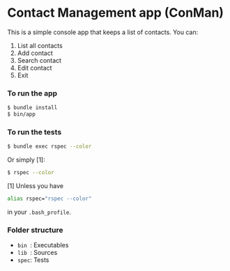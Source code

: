 # Contact Management app (ConMan)

This is a simple console app that keeps a list of contacts. You can:

1. List all contacts
1. Add contact
1. Search contact
1. Edit contact
1. Exit

### To run the app

```bash
$ bundle install
$ bin/app
```

### To run the tests

```bash
$ bundle exec rspec --color
```

Or simply [1]:

```bash
$ rspec --color
```

[1] Unless you have

```bash
alias rspec="rspec --color"
```

in your `.bash_profile`.

### Folder structure

* `bin `: Executables
* `lib `: Sources
* `spec`: Tests
